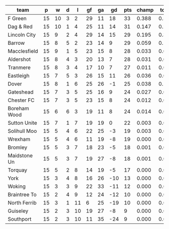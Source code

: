 |     team     | p  | w  | d | l  | gf | ga | gd  | pts | champ | top2  | top3  | top4  |  5-7  | bot4  | bot3  | bot2  |
|--------------|----|----|---|----|----|----|-----|-----|-------|-------|-------|-------|-------|-------|-------|-------|
| F Green      | 15 | 10 | 3 |  2 | 29 | 11 |  18 |  33 | 0.388 | 0.589 | 0.714 | 0.801 | 0.131 | 0.000 | 0.000 | 0.000|
| Dag & Red    | 15 | 10 | 1 |  4 | 25 | 11 |  14 |  31 | 0.147 | 0.299 | 0.437 | 0.551 | 0.239 | 0.000 | 0.000 | 0.000|
| Lincoln City | 15 |  9 | 2 |  4 | 29 | 14 |  15 |  29 | 0.195 | 0.382 | 0.528 | 0.637 | 0.205 | 0.000 | 0.000 | 0.000|
| Barrow       | 15 |  8 | 5 |  2 | 23 | 14 |   9 |  29 | 0.059 | 0.145 | 0.240 | 0.340 | 0.268 | 0.002 | 0.000 | 0.000|
| Macclesfield | 15 |  9 | 1 |  5 | 23 | 15 |   8 |  28 | 0.033 | 0.091 | 0.157 | 0.233 | 0.243 | 0.002 | 0.000 | 0.000|
| Aldershot    | 15 |  8 | 4 |  3 | 20 | 13 |   7 |  28 | 0.031 | 0.078 | 0.145 | 0.218 | 0.244 | 0.003 | 0.001 | 0.000|
| Tranmere     | 15 |  8 | 3 |  4 | 17 | 10 |   7 |  27 | 0.011 | 0.033 | 0.066 | 0.109 | 0.174 | 0.008 | 0.004 | 0.001|
| Eastleigh    | 15 |  7 | 5 |  3 | 26 | 15 |  11 |  26 | 0.036 | 0.098 | 0.174 | 0.256 | 0.255 | 0.002 | 0.001 | 0.000|
| Dover        | 15 |  8 | 1 |  6 | 25 | 26 |  -1 |  25 | 0.038 | 0.102 | 0.180 | 0.264 | 0.254 | 0.002 | 0.000 | 0.000|
| Gateshead    | 15 |  7 | 3 |  5 | 25 | 16 |   9 |  24 | 0.027 | 0.070 | 0.129 | 0.198 | 0.221 | 0.005 | 0.002 | 0.001|
| Chester FC   | 15 |  7 | 3 |  5 | 23 | 15 |   8 |  24 | 0.012 | 0.039 | 0.077 | 0.127 | 0.192 | 0.009 | 0.004 | 0.001|
| Boreham Wood | 15 |  6 | 6 |  3 | 19 | 11 |   8 |  24 | 0.014 | 0.040 | 0.074 | 0.117 | 0.185 | 0.011 | 0.004 | 0.001|
| Sutton Unite | 15 |  7 | 1 |  7 | 19 | 19 |   0 |  22 | 0.003 | 0.014 | 0.030 | 0.053 | 0.117 | 0.029 | 0.013 | 0.004|
| Solihull Moo | 15 |  5 | 4 |  6 | 22 | 25 |  -3 |  19 | 0.003 | 0.011 | 0.024 | 0.044 | 0.099 | 0.038 | 0.019 | 0.009|
| Wrexham      | 15 |  5 | 4 |  6 | 11 | 19 |  -8 |  19 | 0.000 | 0.001 | 0.002 | 0.005 | 0.022 | 0.189 | 0.111 | 0.053|
| Bromley      | 15 |  5 | 3 |  7 | 18 | 23 |  -5 |  18 | 0.001 | 0.004 | 0.008 | 0.018 | 0.049 | 0.093 | 0.049 | 0.020|
| Maidstone Un | 15 |  5 | 3 |  7 | 19 | 27 |  -8 |  18 | 0.001 | 0.004 | 0.009 | 0.016 | 0.048 | 0.092 | 0.049 | 0.020|
| Torquay      | 15 |  5 | 2 |  8 | 14 | 19 |  -5 |  17 | 0.000 | 0.001 | 0.003 | 0.007 | 0.022 | 0.164 | 0.096 | 0.044|
| York         | 15 |  3 | 4 |  8 | 16 | 26 | -10 |  13 | 0.000 | 0.000 | 0.000 | 0.001 | 0.008 | 0.350 | 0.234 | 0.131|
| Woking       | 15 |  3 | 3 |  9 | 22 | 33 | -11 |  12 | 0.000 | 0.001 | 0.003 | 0.006 | 0.022 | 0.198 | 0.119 | 0.059|
| Braintree To | 15 |  2 | 4 |  9 | 12 | 24 | -12 |  10 | 0.000 | 0.000 | 0.000 | 0.000 | 0.001 | 0.659 | 0.518 | 0.348|
| North Ferrib | 15 |  3 | 1 | 11 |  6 | 25 | -19 |  10 | 0.000 | 0.000 | 0.000 | 0.000 | 0.000 | 0.827 | 0.727 | 0.580|
| Guiseley     | 15 |  2 | 3 | 10 | 19 | 27 |  -8 |   9 | 0.000 | 0.000 | 0.000 | 0.000 | 0.002 | 0.595 | 0.448 | 0.291|
| Southport    | 15 |  2 | 3 | 10 | 11 | 35 | -24 |   9 | 0.000 | 0.000 | 0.000 | 0.000 | 0.000 | 0.722 | 0.602 | 0.436|

